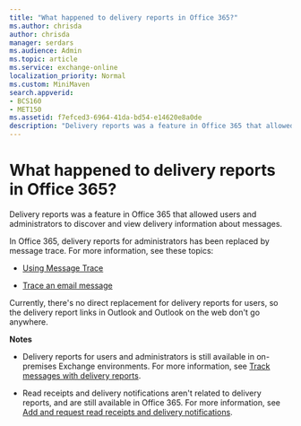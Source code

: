 ```yaml
---
title: "What happened to delivery reports in Office 365?"
ms.author: chrisda
author: chrisda
manager: serdars
ms.audience: Admin
ms.topic: article
ms.service: exchange-online
localization_priority: Normal
ms.custom: MiniMaven
search.appverid:
- BCS160
- MET150
ms.assetid: f7efced3-6964-41da-bd54-e14620e8a0de
description: "Delivery reports was a feature in Office 365 that allowed users and administrators to discover and view delivery information about messages."
---
```


# What happened to delivery reports in Office 365?

Delivery reports was a feature in Office 365 that allowed users and administrators to discover and view delivery information about messages.
  
In Office 365, delivery reports for administrators has been replaced by message trace. For more information, see these topics:
  
- [Using Message Trace](https://support.office.com/article/bbf5a330-e83f-43d1-9d51-cfd17d576dd8.aspx)
    
- [Trace an email message](https://go.microsoft.com/fwlink/p/?linkid=282262)
    
Currently, there's no direct replacement for delivery reports for users, so the delivery report links in Outlook and Outlook on the web don't go anywhere.
  
 **Notes**
  
- Delivery reports for users and administrators is still available in on-premises Exchange environments. For more information, see [Track messages with delivery reports](https://go.microsoft.com/fwlink/p/?linkid=282265).
    
- Read receipts and delivery notifications aren't related to delivery reports, and are still available in Office 365. For more information, see [Add and request read receipts and delivery notifications](https://support.office.com/article/a34bf70a-4c2c-4461-b2a1-12e4a7a92141.aspx).
    

